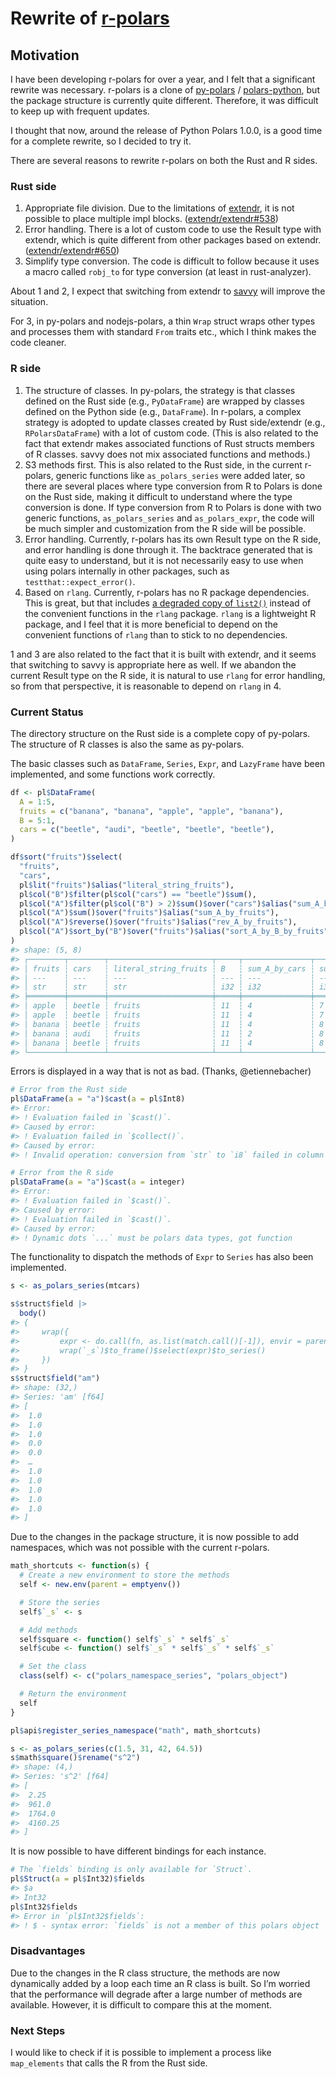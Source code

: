 
<!-- README.md is generated from README.Rmd. Please edit that file -->

# Rewrite of [r-polars](https://github.com/pola-rs/r-polars)

## Motivation

I have been developing r-polars for over a year, and I felt that a
significant rewrite was necessary. r-polars is a clone of
[py-polars](https://github.com/pola-rs/polars/tree/main/py-polars) /
[polars-python](https://github.com/pola-rs/polars/tree/main/crates/polars-python),
but the package structure is currently quite different. Therefore, it
was difficult to keep up with frequent updates.

I thought that now, around the release of Python Polars 1.0.0, is a good
time for a complete rewrite, so I decided to try it.

There are several reasons to rewrite r-polars on both the Rust and R
sides.

### Rust side

1.  Appropriate file division. Due to the limitations of
    [extendr](https://github.com/extendr/extendr), it is not possible to
    place multiple impl blocks.
    ([extendr/extendr#538](https://github.com/extendr/extendr/issues/538))
2.  Error handling. There is a lot of custom code to use the Result type
    with extendr, which is quite different from other packages based on
    extendr.
    ([extendr/extendr#650](https://github.com/extendr/extendr/issues/650))
3.  Simplify type conversion. The code is difficult to follow because it
    uses a macro called `robj_to` for type conversion (at least in
    rust-analyzer).

About 1 and 2, I expect that switching from extendr to
[savvy](https://github.com/yutannihilation/savvy) will improve the
situation.

For 3, in py-polars and nodejs-polars, a thin `Wrap` struct wraps other
types and processes them with standard `From` traits etc., which I think
makes the code cleaner.

### R side

1.  The structure of classes. In py-polars, the strategy is that classes
    defined on the Rust side (e.g., `PyDataFrame`) are wrapped by
    classes defined on the Python side (e.g., `DataFrame`). In r-polars,
    a complex strategy is adopted to update classes created by Rust
    side/extendr (e.g., `RPolarsDataFrame`) with a lot of custom code.
    (This is also related to the fact that extendr makes associated
    functions of Rust structs members of R classes. savvy does not mix
    associated functions and methods.)
2.  S3 methods first. This is also related to the Rust side, in the
    current r-polars, generic functions like `as_polars_series` were
    added later, so there are several places where type conversion from
    R to Polars is done on the Rust side, making it difficult to
    understand where the type conversion is done. If type conversion
    from R to Polars is done with two generic functions,
    `as_polars_series` and `as_polars_expr`, the code will be much
    simpler and customization from the R side will be possible.
3.  Error handling. Currently, r-polars has its own Result type on the R
    side, and error handling is done through it. The backtrace generated
    that is quite easy to understand, but it is not necessarily easy to
    use when using polars internally in other packages, such as
    `testthat::expect_error()`.
4.  Based on `rlang`. Currently, r-polars has no R package dependencies.
    This is great, but that includes [a degraded copy of
    `list2()`](https://github.com/pola-rs/r-polars/blob/6eac27a0766d2b6ca92a72c1c7fa76eaeb58bb98/R/dotdotdot.R#L1-L20)
    instead of the convenient functions in the `rlang` package. `rlang`
    is a lightweight R package, and I feel that it is more beneficial to
    depend on the convenient functions of `rlang` than to stick to no
    dependencies.

1 and 3 are also related to the fact that it is built with extendr, and
it seems that switching to savvy is appropriate here as well. If we
abandon the current Result type on the R side, it is natural to use
`rlang` for error handling, so from that perspective, it is reasonable
to depend on `rlang` in 4.

### Current Status

The directory structure on the Rust side is a complete copy of
py-polars. The structure of R classes is also the same as py-polars.

The basic classes such as `DataFrame`, `Series`, `Expr`, and `LazyFrame`
have been implemented, and some functions work correctly.

``` r
df <- pl$DataFrame(
  A = 1:5,
  fruits = c("banana", "banana", "apple", "apple", "banana"),
  B = 5:1,
  cars = c("beetle", "audi", "beetle", "beetle", "beetle"),
)

df$sort("fruits")$select(
  "fruits",
  "cars",
  pl$lit("fruits")$alias("literal_string_fruits"),
  pl$col("B")$filter(pl$col("cars") == "beetle")$sum(),
  pl$col("A")$filter(pl$col("B") > 2)$sum()$over("cars")$alias("sum_A_by_cars"),
  pl$col("A")$sum()$over("fruits")$alias("sum_A_by_fruits"),
  pl$col("A")$reverse()$over("fruits")$alias("rev_A_by_fruits"),
  pl$col("A")$sort_by("B")$over("fruits")$alias("sort_A_by_B_by_fruits"),
)
#> shape: (5, 8)
#> ┌────────┬────────┬───────────────────────┬─────┬───────────────┬─────────────────┬─────────────────┬───────────────────────┐
#> │ fruits ┆ cars   ┆ literal_string_fruits ┆ B   ┆ sum_A_by_cars ┆ sum_A_by_fruits ┆ rev_A_by_fruits ┆ sort_A_by_B_by_fruits │
#> │ ---    ┆ ---    ┆ ---                   ┆ --- ┆ ---           ┆ ---             ┆ ---             ┆ ---                   │
#> │ str    ┆ str    ┆ str                   ┆ i32 ┆ i32           ┆ i32             ┆ i32             ┆ i32                   │
#> ╞════════╪════════╪═══════════════════════╪═════╪═══════════════╪═════════════════╪═════════════════╪═══════════════════════╡
#> │ apple  ┆ beetle ┆ fruits                ┆ 11  ┆ 4             ┆ 7               ┆ 4               ┆ 4                     │
#> │ apple  ┆ beetle ┆ fruits                ┆ 11  ┆ 4             ┆ 7               ┆ 3               ┆ 3                     │
#> │ banana ┆ beetle ┆ fruits                ┆ 11  ┆ 4             ┆ 8               ┆ 5               ┆ 5                     │
#> │ banana ┆ audi   ┆ fruits                ┆ 11  ┆ 2             ┆ 8               ┆ 2               ┆ 2                     │
#> │ banana ┆ beetle ┆ fruits                ┆ 11  ┆ 4             ┆ 8               ┆ 1               ┆ 1                     │
#> └────────┴────────┴───────────────────────┴─────┴───────────────┴─────────────────┴─────────────────┴───────────────────────┘
```

Errors is displayed in a way that is not as bad. (Thanks,
@etiennebacher)

``` r
# Error from the Rust side
pl$DataFrame(a = "a")$cast(a = pl$Int8)
#> Error:
#> ! Evaluation failed in `$cast()`.
#> Caused by error:
#> ! Evaluation failed in `$collect()`.
#> Caused by error:
#> ! Invalid operation: conversion from `str` to `i8` failed in column 'a' for 1 out of 1 values: ["a"]
```

``` r
# Error from the R side
pl$DataFrame(a = "a")$cast(a = integer)
#> Error:
#> ! Evaluation failed in `$cast()`.
#> Caused by error:
#> ! Evaluation failed in `$cast()`.
#> Caused by error:
#> ! Dynamic dots `...` must be polars data types, got function
```

The functionality to dispatch the methods of `Expr` to `Series` has also
been implemented.

``` r
s <- as_polars_series(mtcars)

s$struct$field |>
  body()
#> {
#>     wrap({
#>         expr <- do.call(fn, as.list(match.call()[-1]), envir = parent.frame())
#>         wrap(`_s`)$to_frame()$select(expr)$to_series()
#>     })
#> }
s$struct$field("am")
#> shape: (32,)
#> Series: 'am' [f64]
#> [
#>  1.0
#>  1.0
#>  1.0
#>  0.0
#>  0.0
#>  …
#>  1.0
#>  1.0
#>  1.0
#>  1.0
#>  1.0
#> ]
```

Due to the changes in the package structure, it is now possible to add
namespaces, which was not possible with the current r-polars.

``` r
math_shortcuts <- function(s) {
  # Create a new environment to store the methods
  self <- new.env(parent = emptyenv())

  # Store the series
  self$`_s` <- s

  # Add methods
  self$square <- function() self$`_s` * self$`_s`
  self$cube <- function() self$`_s` * self$`_s` * self$`_s`

  # Set the class
  class(self) <- c("polars_namespace_series", "polars_object")

  # Return the environment
  self
}

pl$api$register_series_namespace("math", math_shortcuts)

s <- as_polars_series(c(1.5, 31, 42, 64.5))
s$math$square()$rename("s^2")
#> shape: (4,)
#> Series: 's^2' [f64]
#> [
#>  2.25
#>  961.0
#>  1764.0
#>  4160.25
#> ]
```

It is now possible to have different bindings for each instance.

``` r
# The `fields` binding is only available for `Struct`.
pl$Struct(a = pl$Int32)$fields
#> $a
#> Int32
pl$Int32$fields
#> Error in `pl$Int32$fields`:
#> ! $ - syntax error: `fields` is not a member of this polars object
```

### Disadvantages

Due to the changes in the R class structure, the methods are now
dynamically added by a loop each time an R class is built. So I’m
worried that the performance will degrade after a large number of
methods are available. However, it is difficult to compare this at the
moment.

### Next Steps

I would like to check if it is possible to implement a process like
`map_elements` that calls the R from the Rust side.
